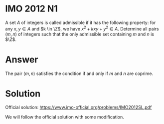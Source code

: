 # IMO 2012 N1

A set $A$ of integers is called admissible if it has the following property:
  for any $x, y \in A$ and $k \in \Z$, we have $x^2 + kxy + y^2 \in A$.
Determine all pairs $(m, n)$ of integers such that the only admissible set containing $m$ and $n$ is $\Z$.



# Answer

The pair $(m, n)$ satisfies the condition if and only if $m$ and $n$ are coprime.



# Solution

Official solution: <https://www.imo-official.org/problems/IMO2012SL.pdf>

We will follow the official solution with some modification.
